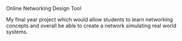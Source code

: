 Online Networking Design Tool

My final year project which would allow students to learn networking concepts and overall be able to create a network simulating real world systems.
